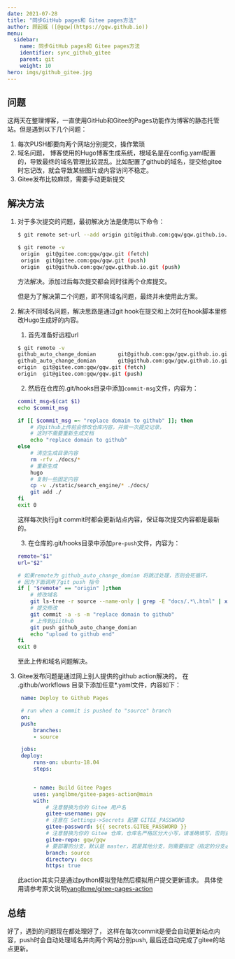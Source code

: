 ```yaml
---
date: 2021-07-28
title: "同步GitHub pages和 Gitee pages方法"
author: 顾起威 ([@gqw](https://gqw.github.io))
menu:
  sidebar:
    name: 同步GitHub pages和 Gitee pages方法
    identifier: sync_github_gitee
    parent: git
    weight: 10
hero: imgs/github_gitee.jpg
---
```


## 问题

这两天在整理博客，一直使用GitHub和Gitee的Pages功能作为博客的静态托管站。但是遇到以下几个问题：

1. 每次PUSH都要向两个网站分别提交，操作繁琐
2. 域名问题， 博客使用的Hugo博客生成系统，根域名是在config.yaml配置的，导致最终的域名管理比较混乱。比如配置了github的域名，提交给gitee时忘记改，就会导致某些图片或内容访问不稳定。
3. Gitee发布比较麻烦，需要手动更新提交


## 解决方法

1. 对于多次提交的问题，最初解决方法是使用以下命令：
   ```sh
   $ git remote set-url --add origin git@github.com:gqw/gqw.github.io.git

   $ git remote -v
    origin  git@gitee.com:gqw/gqw.git (fetch)
    origin  git@gitee.com:gqw/gqw.git (push)
    origin  git@github.com:gqw/gqw.github.io.git (push)
   ```
   方法解决。添加过后每次提交都会同时往两个仓库提交。

   但是为了解决第二个问题，即不同域名问题，最终并未使用此方案。

2. 解决不同域名问题，解决思路是通过git hook在提交和上次时在hook脚本里修改Hugo生成好的内容。
   1. 首先准备好远程url
    ```sh
    $ git remote -v
    github_auto_change_domian       git@github.com:gqw/gqw.github.io.git (fetch)
    github_auto_change_domian       git@github.com:gqw/gqw.github.io.git (push)
    origin  git@gitee.com:gqw/gqw.git (fetch)
    origin  git@gitee.com:gqw/gqw.git (push)
    ```
   2. 然后在仓库的.git/hooks目录中添加`commit-msg`文件，内容为：
    ```sh
    commit_msg=$(cat $1)
    echo $commit_msg

    if [[ $commit_msg =~ "replace domain to github" ]]; then
        # 向github上传前会修改仓库内容，并做一次提交记录，
        # 这时不需要重新生成文档
        echo "replace domain to github"
    else
        # 清空生成目录内容
        rm -rfv ./docs/*
        # 重新生成
        hugo
        # 复制一些固定内容
        cp -v ./static/search_engine/* ./docs/
        git add ./
    fi
    exit 0
    ```
    这样每次执行git commit时都会更新站点内容，保证每次提交内容都是最新的。

    3. 在仓库的.git/hooks目录中添加`pre-push`文件，内容为：
    ```sh
    remote="$1"
    url="$2"

    # 如果remote为 github_auto_change_domian 将跳过处理，否则会死循环，
    # 因为下面调用了git push 指令
    if [ "$remote" == "origin" ];then
        # 修改域名
        git ls-tree -r source --name-only | grep -E "docs/.*\.html" | xargs sed -i 's/gqw\.gitee/gqw\.github/g'
        # 提交修改
        git commit -a -s -m "replace domain to github"
        # 上传到giithub
        git push github_auto_change_domian
        echo "upload to github end"
    fi
    exit 0
    ```
    至此上传和域名问题解决。

3. Gitee发布问题是通过网上别人提供的github action解决的。
   在 .github/workflows 目录下添加任意*.yaml文件，内容如下：
   ```yaml
    name: Deploy to Github Pages

    # run when a commit is pushed to "source" branch
    on:
    push:
        branches:
        - source

    jobs:
    deploy:
        runs-on: ubuntu-18.04
        steps:


        - name: Build Gitee Pages
        uses: yanglbme/gitee-pages-action@main
        with:
            # 注意替换为你的 Gitee 用户名
            gitee-username: gqw
            # 注意在 Settings->Secrets 配置 GITEE_PASSWORD
            gitee-password: ${{ secrets.GITEE_PASSWORD }}
            # 注意替换为你的 Gitee 仓库，仓库名严格区分大小写，请准确填写，否则会出错
            gitee-repo: gqw/gqw
            # 要部署的分支，默认是 master，若是其他分支，则需要指定（指定的分支必须存在）
            branch: source
            directory: docs
            https: true
   ```
   此action其实只是通过python模拟登陆然后模拟用户提交更新请求。 具体使用请参考原文说明[yanglbme/gitee-pages-action](https://github.com/yanglbme/gitee-pages-action)

## 总结

好了，遇到的问题现在都处理好了， 这样在每次commit是便会自动更新站点内容，push时会自动处理域名并向两个网站分别push, 最后还自动完成了gitee的站点更新。